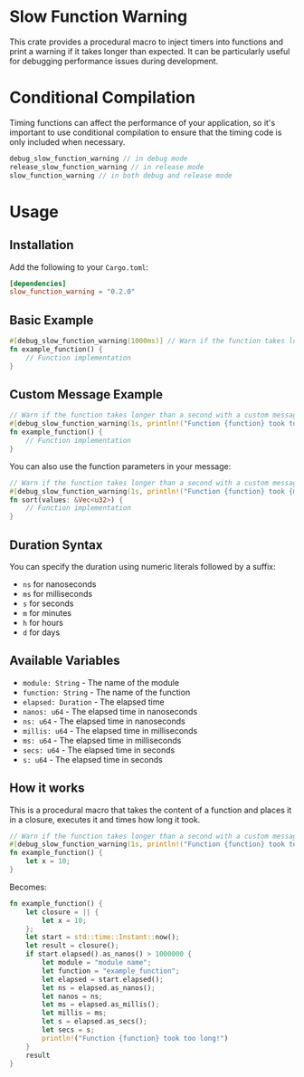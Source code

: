# Slow Function Warning

This crate provides a procedural macro to inject timers into functions and print a warning if it takes longer than expected. It can be particularly useful for debugging performance issues during development.

# Conditional Compilation

Timing functions can affect the performance of your application, so it's important to use conditional compilation to ensure that the timing code is only included when necessary.

~~~rust
debug_slow_function_warning // in debug mode
release_slow_function_warning // in release mode
slow_function_warning // in both debug and release mode
~~~

# Usage

## Installation

Add the following to your `Cargo.toml`:

```toml
[dependencies]
slow_function_warning = "0.2.0"
```

## Basic Example

```rust
#[debug_slow_function_warning(1000ms)] // Warn if the function takes longer than 1000 milliseconds
fn example_function() {
    // Function implementation
}
```

## Custom Message Example

```rust
// Warn if the function takes longer than a second with a custom message
#[debug_slow_function_warning(1s, println!("Function {function} took too long!"))]
fn example_function() {
    // Function implementation
}
```

You can also use the function parameters in your message:

```rust
// Warn if the function takes longer than a second with a custom message
#[debug_slow_function_warning(1s, println!("Function {function} took {millis} for {} values!", values.len()))]
fn sort(values: &Vec<u32>) {
    // Function implementation
}
```

## Duration Syntax

You can specify the duration using numeric literals followed by a suffix:

* `ns` for nanoseconds
* `ms` for milliseconds
* `s` for seconds
* `m` for minutes
* `h` for hours
* `d` for days

## Available Variables

* `module: String` - The name of the module
* `function: String` - The name of the function
* `elapsed: Duration` - The elapsed time
* `nanos: u64` - The elapsed time in nanoseconds
* `ns: u64` - The elapsed time in nanoseconds
* `millis: u64` - The elapsed time in milliseconds
* `ms: u64` - The elapsed time in milliseconds
* `secs: u64` - The elapsed time in seconds
* `s: u64` - The elapsed time in seconds

## How it works

This is a procedural macro that takes the content of a function and places it in a closure, executes it and times how long it took.

```rust
// Warn if the function takes longer than a second with a custom message
#[debug_slow_function_warning(1s, println!("Function {function} took too long!"))]
fn example_function() {
    let x = 10;
}
```

Becomes:

```rust
fn example_function() {
    let closure = || {
        let x = 10;
    };
    let start = std::time::Instant::now();
    let result = closure();
    if start.elapsed().as_nanos() > 1000000 {
        let module = "module name";
        let function = "example_function";
        let elapsed = start.elapsed();
        let ns = elapsed.as_nanos();
        let nanos = ns;
        let ms = elapsed.as_millis();
        let millis = ms;
        let s = elapsed.as_secs();
        let secs = s;
        println!("Function {function} took too long!")
    }
    result
}
```
